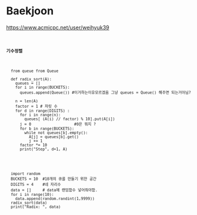 # Baekjoon


https://www.acmicpc.net/user/weihyuk39
<code>
#### 기수정렬

      from queue from Queue
      
      def radix_sort(A):
        queues = []
        for i in range(BUCKETS):
          queues.append(Queue()) #이거하는이유모르겠음 그냥 queues = Queue() 해주면 되는거아님?
          
        n = len(A)
        factor = 1 # 자릿 수
        for d in range(DIGITS) :
          for i in range(n):
            queues[ (A(i) // factor) % 10].put(A[i])
          j = 0                   #0은 뭐지 ?
          for b in range(BUCKETS):
            while not queues[b].empty():
              A[j] = queues[b].get()
              j += 1
          factor *= 10
          print("Step", d+1, A)
          
          
          
          
          
      import random
      BUCKETS = 10  #10개의 큐를 만들기 위한 공간
      DIGITS = 4    #네 자리수
      data = []     # data에 랜덤함수 넣어줘야함.
      for i in range(10):
        data.append(random.randint(1,9999))
      radix_sort(data)
      print("Radix: ", data)
</code>
